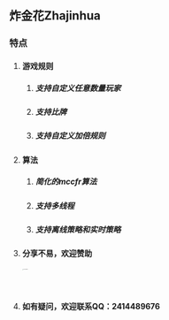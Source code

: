 ## 炸金花Zhajinhua

### 特点

1. #### 游戏规则

   1. ##### 支持自定义任意数量玩家

   2. ##### 支持比牌

   3. ##### 支持自定义加倍规则

2. #### 算法

   1. ##### 简化的mccfr算法

   2. ##### 支持多线程

   3. ##### 支持离线策略和实时策略

3. #### 分享不易，欢迎赞助

   <img src="https://tva1.sinaimg.cn/large/008i3skNgy1gq97a7yekmj30u0156tbu.jpg" width=375 alt="WechatIMG4" style="zoom:10%;" />

4. #### 如有疑问，欢迎联系QQ：2414489676

